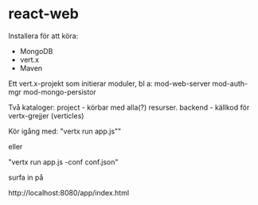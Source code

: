 react-web
=========

Installera för att köra:
- MongoDB
- vert.x
- Maven

Ett vert.x-projekt som initierar moduler, bl a:
mod-web-server
mod-auth-mgr
mod-mongo-persistor

Två kataloger:
project - körbar med alla(?) resurser.
backend - källkod för vertx-grejjer (verticles)

Kör igång med:
"vertx run app.js""

eller

"vertx run app.js -conf conf.json"


surfa in på

http://localhost:8080/app/index.html
